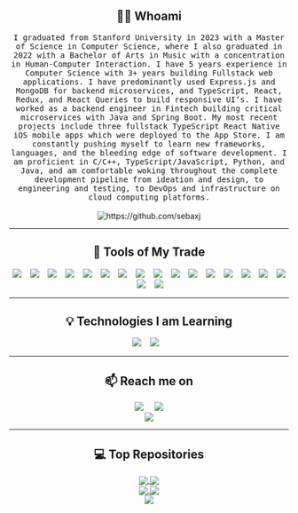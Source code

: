 <!---
sebaxj/sebaxj is a ✨ special ✨ repository because its `README.md` (this file) appears on your GitHub profile.
You can click the Preview link to take a look at your changes.
Icons are from: https://github.com/Ileriayo/markdown-badges
--->
<h2 align="center"> 👨‍💻 Whoami</h2>
<p align="center">
  <samp>I graduated from Stanford University in 2023 with a Master of Science in Computer Science, where I also graduated in 2022 with a Bachelor of Arts in Music with a concentration in Human-Computer Interaction. I have 5 years experience in Computer Science with 3+ years building Fullstack web applications. I have predominantly used Express.js and MongoDB for backend microservices, and TypeScript, React, Redux, and React Queries to build responsive UI’s. I have worked as a backend engineer in Fintech building critical microservices with Java and Spring Boot. My most recent projects include three fullstack TypeScript React Native iOS mobile apps which were deployed to the App Store. I am constantly pushing myself to learn new frameworks, languages, and the bleeding edge of software development. I am proficient in C/C++, TypeScript/JavaScript, Python, and Java, and am comfortable woking throughout the complete development pipeline from ideation and design, to engineering and testing, to DevOps and infrastructure on cloud computing platforms.</samp>
  <br> <br>
  <img src="https://komarev.com/ghpvc/?username=sebaxj" alt="https://github.com/sebaxj" />
</p>

<hr>

<h2 align="center"> 🔭 Tools of My Trade</h2>
<p align="center">
  <img src="https://img.shields.io/badge/typescript-%23007ACC.svg?style=for-the-badge&logo=typescript&logoColor=white" />&nbsp;&nbsp;&nbsp;
  <img src="https://img.shields.io/badge/c-%2300599C.svg?style=for-the-badge&logo=c&logoColor=white" />&nbsp;&nbsp;&nbsp;
  <img src="https://img.shields.io/badge/c++-%2300599C.svg?style=for-the-badge&logo=c%2B%2B&logoColor=white" />&nbsp;&nbsp;&nbsp;
  <img src="https://img.shields.io/badge/java-%23ED8B00.svg?style=for-the-badge&logo=java&logoColor=white" />&nbsp;&nbsp;&nbsp;
  <img src="https://img.shields.io/badge/python-3670A0?style=for-the-badge&logo=python&logoColor=ffdd54" />&nbsp;&nbsp;&nbsp;
  <img src="https://img.shields.io/badge/node.js-%2343853D.svg?style=for-the-badge&logo=node.js&logoColor=white" />&nbsp;&nbsp;&nbsp;
  <img src="https://img.shields.io/badge/express.js-%23404d59.svg?style=for-the-badge&logo=express&logoColor=%2361DAFB" />&nbsp;&nbsp;&nbsp;
  <img src="https://img.shields.io/badge/Next-black?style=for-the-badge&logo=next.js&logoColor=white" />&nbsp;&nbsp;&nbsp;
  <img src="https://img.shields.io/badge/react-%2320232a.svg?style=for-the-badge&logo=react&logoColor=%2361DAFB" />&nbsp;&nbsp;&nbsp;
  <img src="https://img.shields.io/badge/MongoDB-%234ea94b.svg?style=for-the-badge&logo=mongodb&logoColor=white" />&nbsp;&nbsp;&nbsp;
  <img src="https://img.shields.io/badge/figma-%23F24E1E.svg?style=for-the-badge&logo=figma&logoColor=white" />&nbsp;&nbsp;&nbsp;
  <img src="https://img.shields.io/badge/spring-%236DB33F.svg?style=for-the-badge&logo=spring&logoColor=white" />&nbsp;&nbsp;&nbsp;
  <img src="https://img.shields.io/badge/AWS-%23FF9900.svg?style=for-the-badge&logo=amazon-aws&logoColor=white" />&nbsp;&nbsp;&nbsp;
  <img src="https://img.shields.io/badge/html5-%23E34F26.svg?style=for-the-badge&logo=html5&logoColor=white" />&nbsp;&nbsp;&nbsp;
  <img src="https://img.shields.io/badge/css3-%231572B6.svg?style=for-the-badge&logo=css3&logoColor=white" />&nbsp;&nbsp;&nbsp;
  <img src="https://img.shields.io/badge/Linux-FCC624?style=for-the-badge&logo=linux&logoColor=black" />&nbsp;&nbsp;&nbsp;
  <img src="https://img.shields.io/badge/docker-%230db7ed.svg?style=for-the-badge&logo=docker&logoColor=white" />&nbsp;&nbsp;&nbsp;
  <img src="https://img.shields.io/badge/git-%23F05033.svg?style=for-the-badge&logo=git&logoColor=white" />&nbsp;&nbsp;&nbsp;
</p>

<hr>

<h2 align="center"> 💡 Technologies I am Learning</h2>
<p align="center">
  <img src="https://img.shields.io/badge/go-%2300ADD8.svg?style=for-the-badge&logo=go&logoColor=white" />&nbsp;&nbsp;&nbsp;
  <img src="https://img.shields.io/badge/rust-%23000000.svg?style=for-the-badge&logo=rust&logoColor=white" />&nbsp;&nbsp;&nbsp;
</p>

<hr>

<h2  align="center">📫 Reach me on</h2>
<p align="center">
  <a target="_blank" href="https://www.linkedin.com/in/sebaxj/"><img src="https://img.shields.io/badge/linkedin-%230077B5.svg?&style=for-the-badge&logo=linkedin&logoColor=white" /></a>&nbsp;&nbsp;&nbsp;&nbsp;
  <a target="_blank" href="https://twitter.com/sebaxjames"><img src="https://img.shields.io/badge/twitter-%231DA1F2.svg?&style=for-the-badge&logo=twitter&logoColor=white" /></a><br />
  <a target="_blank" href="https://sebaxj.github.io/"><img src="https://img.shields.io/badge/website-%23EC555E.svg?&style=for-the-badge&logo=website&logoColor=white" /></a><br />
</p>

<hr>

<h2 align="center"> 💻 Top Repositories</h2>
<p align="center">
  <a href="https://github.com/sebaxj/baremetal-raspberrypi-doc">
    <img align="center" src="https://github-readme-stats.vercel.app/api/pin/?username=sebaxj&repo=baremetal-raspberrypi-doc&theme=buefy" />
  </a>
  <a href="https://github.com/sebaxj/project-031421">
    <img align="center" src="https://github-readme-stats.vercel.app/api/pin/?username=sebaxj&repo=project-031421&theme=buefy" />
  </a><br />
  <a href="https://github.com/sebaxj/Jumper">
    <img align="center" src="https://github-readme-stats.vercel.app/api/pin/?username=sebaxj&repo=Jumper&theme=buefy" />
  </a>
  <a href="https://github.com/sebaxj/Wavelength">
    <img align="center" src="https://github-readme-stats.vercel.app/api/pin/?username=sebaxj&repo=Wavelength&theme=buefy" />
  </a><br />
  <a href="https://github.com/sebaxj/music256a">
    <img align="center" src="https://github-readme-stats.vercel.app/api/pin/?username=sebaxj&repo=music256a&theme=buefy" />
  </a>
</p>
